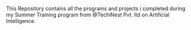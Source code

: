 This Repository contains all the programs and projects i completed during my Summer Training program from @TechiNest Pvt. ltd on Artificial Intelligence.
